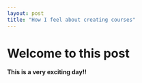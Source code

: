 ```yaml
---
layout: post
title: "How I feel about creating courses"
---
```


# Welcome to this post

**This is a very exciting day!!**
